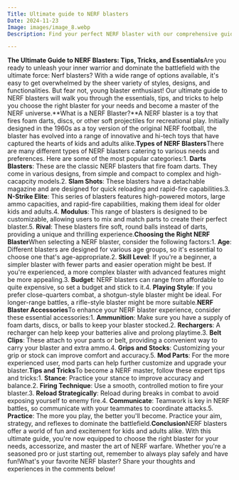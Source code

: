 ```yaml
---
Title: Ultimate guide to NERF blasters
Date: 2024-11-23
Image: images/image_8.webp
Description: Find your perfect NERF blaster with our comprehensive guide to choosing, customizing, and mastering every type of blaster, from beginner to pro.  Nerf combat tips included! 

---
```


**The Ultimate Guide to NERF Blasters: Tips, Tricks, and Essentials**Are you ready to unleash your inner warrior and dominate the battlefield with the ultimate force: Nerf blasters? With a wide range of options available, it's easy to get overwhelmed by the sheer variety of styles, designs, and functionalities. But fear not, young blaster enthusiast! Our ultimate guide to NERF blasters will walk you through the essentials, tips, and tricks to help you choose the right blaster for your needs and become a master of the NERF universe.**What is a NERF Blaster?**A NERF blaster is a toy that fires foam darts, discs, or other soft projectiles for recreational play. Initially designed in the 1960s as a toy version of the original NERF football, the blaster has evolved into a range of innovative and hi-tech toys that have captured the hearts of kids and adults alike.**Types of NERF Blasters**There are many different types of NERF blasters catering to various needs and preferences. Here are some of the most popular categories:1. **Darts Blasters**: These are the classic NERF blasters that fire foam darts. They come in various designs, from simple and compact to complex and high-cacapcity models.2. **Slam Shots**: These blasters have a detachable magazine and are designed for quick reloading and rapid-fire capabilities.3. **N-Strike Elite**: This series of blasters features high-powered motors, large ammo capacities, and rapid-fire capabilities, making them ideal for older kids and adults.4. **Modulus**: This range of blasters is designed to be customizable, allowing users to mix and match parts to create their perfect blaster.5. **Rival**: These blasters fire soft, round balls instead of darts, providing a unique and thrilling experience.**Choosing the Right NERF Blaster**When selecting a NERF blaster, consider the following factors:1. **Age**: Different blasters are designed for various age groups, so it's essential to choose one that's age-appropriate.2. **Skill Level**: If you're a beginner, a simpler blaster with fewer parts and easier operation might be best. If you're experienced, a more complex blaster with advanced features might be more appealing.3. **Budget**: NERF blasters can range from affordable to quite expensive, so set a budget and stick to it.4. **Playing Style**: If you prefer close-quarters combat, a shotgun-style blaster might be ideal. For longer-range battles, a rifle-style blaster might be more suitable.**NERF Blaster Accessories**To enhance your NERF blaster experience, consider these essential accessories:1. **Ammunition**: Make sure you have a supply of foam darts, discs, or balls to keep your blaster stocked.2. **Rechargers**: A recharger can help keep your batteries alive and prolong playtime.3. **Belt Clips**: These attach to your pants or belt, providing a convenient way to carry your blaster and extra ammo.4. **Grips and Stocks**: Customizing your grip or stock can improve comfort and accuracy.5. **Mod Parts**: For the more experienced user, mod parts can help further customize and upgrade your blaster.**Tips and Tricks**To become a NERF master, follow these expert tips and tricks:1. **Stance**: Practice your stance to improve accuracy and balance.2. **Firing Technique**: Use a smooth, controlled motion to fire your blaster.3. **Reload Strategically**: Reload during breaks in combat to avoid exposing yourself to enemy fire.4. **Communicate**: Teamwork is key in NERF battles, so communicate with your teammates to coordinate attacks.5. **Practice**: The more you play, the better you'll become. Practice your aim, strategy, and reflexes to dominate the battlefield.**Conclusion**NERF blasters offer a world of fun and excitement for kids and adults alike. With this ultimate guide, you're now equipped to choose the right blaster for your needs, accessorize, and master the art of NERF warfare. Whether you're a seasoned pro or just starting out, remember to always play safely and have fun!What's your favorite NERF blaster? Share your thoughts and experiences in the comments below! 
